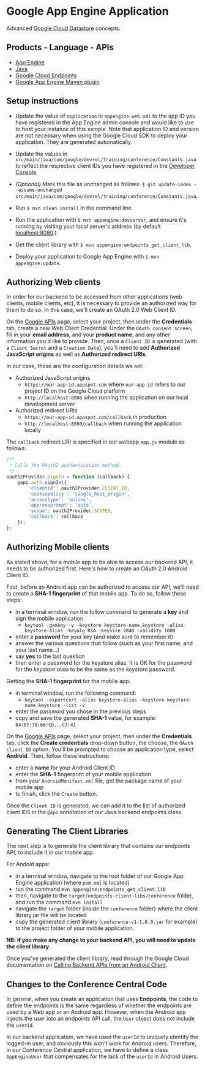 # Google App Engine Application

Advanced [Google Cloud Datastore][1] concepts.

## Products - Language - APIs

- [App Engine][2]
- [Java][3]
- [Google Cloud Endpoints][4]
- [Google App Engine Maven plugin][5]

## Setup instructions

- Update the value of `application` in `appengine-web.xml` to the app ID you have registered in the App Engine admin console and would like to use to host your instance of this sample.
  Note that application ID and version are not necessary when using the Google Cloud SDK to deploy your application. They are generated automatically.

- Update the values in `src/main/java/com/google/devrel/training/conference/Constants.java` to reflect the respective client IDs you have registered in the [Developer Console][6].

- *(Optional)* Mark this file as unchanged as follows: `$ git update-index --assume-unchanged src/main/java/com/google/devrel/training/conference/Constants.java`.

- Run `$ mvn clean install` in the command line.

- Run the application with `$ mvn appengine:devserver`, and ensure it's running by visiting your local server's address (by default [localhost:8080][7].)

- Get the client library with `$ mvn appengine:endpoints_get_client_lib`.

- Deploy your application to Google App Engine with `$ mvn appengine:update`.

## Authorizing Web clients

In order for our backend to be accessed from other applications (web clients, mobile clients, etc), it is necessary to provide an authorized way for them to do so.
In this case, we'll create an OAuth 2.0 Web Client ID.

On the [Google APIs][8] page, select your project, then under the **Credentials** tab, create a new Web Client Credential. 
Under the `OAuth consent screen`, fill in your **email address**, and your **product name**, and any other information you'd like to provide.
Then, once a `Client ID` is generated (with a `Client Secret` and a `Creation Date`), you'll need to add **Authorized JavaScript origins** as well as **Authorized redirect URIs**.

In our case, these are the configuration details we set:

- Authorized JavaScript origins
    - `https://our-app-id.appspot.com` where `our-app-id` refers to our project ID on the Google Cloud platform
    - `http://localhost:8080` when running the application on our local development server
- Authorized redirect URIs
    - `https://our-app-id.appspot.com/callback` in production
    - `http://localhost:8080/callback` when running the application locally
    
The `callback` redirect URI is specified in our webapp `app.js` module as follows:

````JavaScript
/**
 * Calls the OAuth2 authentication method.
 */
oauth2Provider.signIn = function (callback) {
    gapi.auth.signIn({
        'clientid': oauth2Provider.CLIENT_ID,
        'cookiepolicy': 'single_host_origin',
        'accesstype': 'online',
        'approveprompt': 'auto',
        'scope': oauth2Provider.SCOPES,
        'callback': callback
    });
};

````

## Authorizing Mobile clients

As stated above, for a mobile app to be able to access our backend API, it needs to be authorized first.
Here's how to create an OAuth 2.0 Android Client ID.

First, before an Android app can be authorized to access our API, we'll need to create a **SHA-1 fingerprint** of that 
mobile app. To do so, follow these steps:

- in a terminal window, run the follow command to generate a **key** and sign the mobile application
    - `keytool -genkey -v -keystore keystore-name.keystore -alias keystore-alias -keyalg RSA -keysize 2048 -validity 1000` 
- enter a **password** for your key (and make sure to remember it)
- answer the various questions that follow (such as your first name, and your last name...)
- say **yes** to the last question
- then enter a password for the keystore alias. It is OK for the password for the _keystore alias_ to be the same as the _keystore_ password.

Getting the **SHA-1 fingerprint** for the mobile app:

- in terminal window, run the following command:
    - `keytool -exportcert -alias keystore-alias -keystore keystore-name.keystore -list -v`
- enter the password you chose in the previous steps
- copy and save the generated **SHA-1** value, for example: `04:E7:79:66:CD...C7:41`


On the [Google APIs][8] page, select your project, then under the **Credentials** tab, click the **Create credentials** 
drop-down button, the choose, the `OAuth client ID` option. You'll be prompted to choose an application type, select 
**Android**. Then, follow these instructions: 
- enter a **name** for your Android Client ID
- enter the **SHA-1** fingerprint of your mobile application
- from your `AndroidManifest.xml` file, get the package name of your mobile app
- to finish, click the `Create` button.

Once the `Client ID` is generated, we can add it to the list of authorized client IDS in the `@Api` annotation of our 
Java backend endpoints class.

## Generating The Client Libraries

The next step is to generate the client library that contains our endpoints API, to include it in our mobile app.

For Andoid apps:

- in a terminal window, navigate to the root folder of our Google App Engine application (where `pom.xml` is located)
- run the command `mvn appengine:endpoints_get_client_lib`
- then, navigate to the `target/endpoints-client-libs/conference` folder, and run the command `mvn install`
- navigate the `target` folder (inside the `conference` folder) where the client library jar file will be located
- copy the generated client library (`conference-v1-1.0.0.jar` for example) to the project folder of your mobile application.

**NB: if you make any change to your backend API, you will need to update the client library.**

Once you've generated the client library, read through the Google Cloud documentation 
on [Calling Backend APIs from an Android Client][9].

## Changes to the Conference Central Code

In general, when you create an application that uses **Endpoints**, the code to define the endpoints is the same regardless 
of whether the endpoints are used by a Web app or an Android app. 
However, when the Android app injects the user into an endpoints API call, the `User` object does not include the `userId`. 

In our backend application, we have used the `userId` to uniquely identify the logged-in user, and obviously this 
won't work for Android users. 
Therefore, in our Conference Central application, we have to define a class `AppEngineUser` that compensates for the 
lack of the `userId` in Android Users.



[1]: https://cloud.google.com/appengine/docs/standard/java/datastore/
[2]: https://developers.google.com/appengine
[3]: http://java.com/en/
[4]: https://developers.google.com/appengine/docs/java/endpoints/
[5]: https://developers.google.com/appengine/docs/java/tools/maven
[6]: https://console.developers.google.com/
[7]: https://localhost:8080/
[8]: https://console.developers.google.com/apis/
[9]: https://cloud.google.com/endpoints/docs/frameworks/python/consume_android